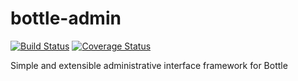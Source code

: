 bottle-admin
============
[![Build Status](https://travis-ci.org/lamenezes/bottle-admin.svg?branch=master)](https://travis-ci.org/lamenezes/bottle-admin) [![Coverage Status](https://coveralls.io/repos/lamenezes/bottle-admin/badge.svg?branch=master&service=github)](https://coveralls.io/github/lamenezes/bottle-admin?branch=master)

Simple and extensible administrative interface framework for Bottle
